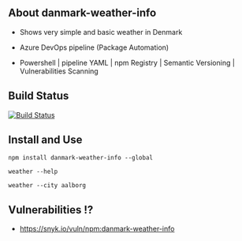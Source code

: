 ## About danmark-weather-info

- Shows very simple and basic weather in Denmark 

- Azure DevOps pipeline (Package Automation) 

- Powershell | pipeline YAML |  npm Registry | Semantic Versioning | Vulnerabilities Scanning 



## Build Status

[![Build Status](https://dev.azure.com/superusers-kursus/nodejs/_apis/build/status/danmark-weather-info?branchName=master)](https://dev.azure.com/superusers-kursus/nodejs/_build/latest?definitionId=36&branchName=master)


## Install and Use

```
npm install danmark-weather-info --global

weather --help

weather --city aalborg

```




## Vulnerabilities !?

- https://snyk.io/vuln/npm:danmark-weather-info
